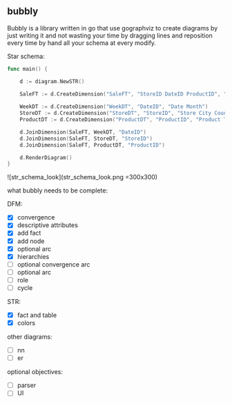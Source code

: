 ## bubbly

Bubbly is a library written in go that use gographviz to create diagrams by just writing it and not wasting your time by dragging lines and reposition every time by hand all your schema at every modify.


Star schema:


```go
func main() {

	d := diagram.NewSTR()

	SaleFT := d.CreateDimension("SaleFT", "StoreID DateID ProductID", "quantity Receipts")
	
	WeekDT := d.CreateDimension("WeekDT", "DateID", "Date Month")
	StoreDT := d.CreateDimension("StoreDT", "StoreID", "Store City Country SalesManager")
	ProductDT := d.CreateDimension("ProductDT", "ProductID", "Product Type Category")

	d.JoinDimension(SaleFT, WeekDT, "DateID")
	d.JoinDimension(SaleFT, StoreDT, "StoreID")
	d.JoinDimension(SaleFT, ProductDT, "ProductID")

	d.RenderDiagram()
}
```

![str_schema_look](str_schema_look.png =300x300)



what bubbly needs to be complete:

DFM:
- [x] convergence
- [x] descriptive attributes
- [x] add fact
- [x] add node   
- [x] optional arc
- [x] hierarchies
- [ ] optional convergence arc
- [ ] optional arc
- [ ] role
- [ ] cycle

STR:
- [x] fact and table
- [x] colors

other diagrams:
- [ ] nn
- [ ] er

optional objectives:
- [ ] parser
- [ ] UI
